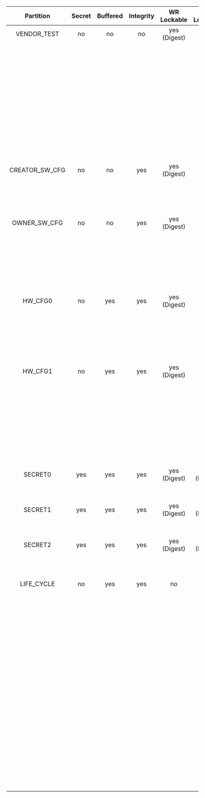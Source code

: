 <!--
DO NOT EDIT THIS FILE DIRECTLY.
It has been generated with ./util/design/gen-otp-mmap.py
-->

|   Partition    |  Secret  |  Buffered  |  Integrity  |  WR Lockable  |  RD Lockable  | Description                                                         |
|:--------------:|:--------:|:----------:|:-----------:|:-------------:|:-------------:|:--------------------------------------------------------------------|
|  VENDOR_TEST   |    no    |     no     |     no      | yes (Digest)  |   yes (CSR)   | Vendor test partition.                                              |
|                |          |            |             |               |               | This is reserved for manufacturing smoke checks. The OTP wrapper    |
|                |          |            |             |               |               | control logic inside prim_otp is allowed to read/write to this      |
|                |          |            |             |               |               | region. ECC uncorrectable errors seen on the functional prim_otp    |
|                |          |            |             |               |               | interface will not lead to an alert for this partition.             |
|                |          |            |             |               |               | Instead, such errors will be reported as correctable ECC errors.    |
| CREATOR_SW_CFG |    no    |     no     |     yes     | yes (Digest)  |   yes (CSR)   | Software configuration partition.                                   |
|                |          |            |             |               |               | This is for device-specific calibration data. For example, clock,   |
|                |          |            |             |               |               | LDO, RNG.                                                           |
|  OWNER_SW_CFG  |    no    |     no     |     yes     | yes (Digest)  |   yes (CSR)   | Software configuration partition.                                   |
|                |          |            |             |               |               | This contains data that changes software behavior in the ROM, for   |
|                |          |            |             |               |               | example enabling defensive features in ROM or selecting failure     |
|                |          |            |             |               |               | modes if verification fails.                                        |
|    HW_CFG0     |    no    |    yes     |     yes     | yes (Digest)  |      no       | Hardware configuration 0 partition.                                 |
|                |          |            |             |               |               | This contains                                                       |
|                |          |            |             |               |               | - DEVICE_ID: Unique device identifier.                              |
|                |          |            |             |               |               | - MANUF_STATE: Vector for capturing the manufacturing status.       |
|    HW_CFG1     |    no    |    yes     |     yes     | yes (Digest)  |      no       | Hardware configuration 1 partition.                                 |
|                |          |            |             |               |               | This contains                                                       |
|                |          |            |             |               |               | - EN_SRAM_IFETCH: Enable / disable execute from SRAM CSR switch.    |
|                |          |            |             |               |               | - EN_CSRNG_SW_APP_READ: This input efuse is used to enable access   |
|                |          |            |             |               |               | to the NIST internal state per instance.                            |
|    SECRET0     |   yes    |    yes     |     yes     | yes (Digest)  | yes (Digest)  | Secret partition 0.                                                 |
|                |          |            |             |               |               | This contains TEST lifecycle unlock tokens.                         |
|    SECRET1     |   yes    |    yes     |     yes     | yes (Digest)  | yes (Digest)  | Secret partition 1.                                                 |
|                |          |            |             |               |               | This contains SRAM and flash scrambling keys.                       |
|    SECRET2     |   yes    |    yes     |     yes     | yes (Digest)  | yes (Digest)  | Secret partition 2.                                                 |
|                |          |            |             |               |               | This contains RMA unlock token, creator root key, and creator seed. |
|   LIFE_CYCLE   |    no    |    yes     |     yes     |      no       |      no       | Lifecycle partition.                                                |
|                |          |            |             |               |               | This contains lifecycle transition count and state. This partition  |
|                |          |            |             |               |               | cannot be locked since the life cycle state needs to advance to RMA |
|                |          |            |             |               |               | in-field. Note that while this partition is not marked secret, it   |
|                |          |            |             |               |               | is not readable nor writeable via the DAI. Only the LC controller   |
|                |          |            |             |               |               | can access this partition, and even via the LC controller it is not |
|                |          |            |             |               |               | possible to read the raw manufacturing life cycle state in encoded  |
|                |          |            |             |               |               | form, since that encoding is considered a netlist secret. The LC    |
|                |          |            |             |               |               | controller only exposes a decoded version of this state.            |

